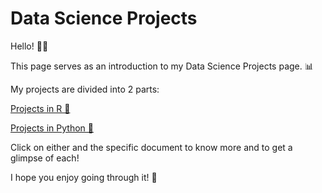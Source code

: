 # Data Science Projects

Hello! 👋🏼

This page serves as an introduction to my Data Science Projects page. 📊

My projects are divided into 2 parts:

[Projects in R 🤖](https://github.com/noelwar/PersonalProjects/tree/main/Data%20Science%20Projects/Using%20R)

[Projects in Python 🐍](https://github.com/noelwar/PersonalProjects/tree/main/Data%20Science%20Projects/Using%20Python)

Click on either and the specific document to know more and to get a glimpse of each!

I hope you enjoy going through it! 🤩
